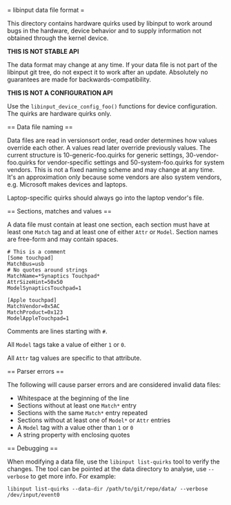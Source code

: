 = libinput data file format =

This directory contains hardware quirks used by libinput to work around bugs
in the hardware, device behavior and to supply information not obtained
through the kernel device.

**THIS IS NOT STABLE API**

The data format may change at any time. If your data file is not part of the
libinput git tree, do not expect it to work after an update. Absolutely no
guarantees are made for backwards-compatibility.

**THIS IS NOT A CONFIGURATION API**

Use the `libinput_device_config_foo()` functions for device configuration.
The quirks are hardware quirks only.

== Data file naming ==

Data files are read in versionsort order, read order determines how values
override each other. A values read later override previously values. The
current structure is 10-generic-foo.quirks for generic settings,
30-vendor-foo.quirks for vendor-specific settings and 50-system-foo.quirks
for system vendors. This is not a fixed naming scheme and may change at any
time. It's an approximation only because some vendors are also system
vendors, e.g. Microsoft makes devices and laptops.

Laptop-specific quirks should always go into the laptop vendor's file.

== Sections, matches and values ==

A data file must contain at least one section, each section must have at
least one `Match` tag and at least one of either `Attr` or `Model`. Section
names are free-form and may contain spaces.

```
# This is a comment
[Some touchpad]
MatchBus=usb
# No quotes around strings
MatchName=*Synaptics Touchpad*
AttrSizeHint=50x50
ModelSynapticsTouchpad=1

[Apple touchpad]
MatchVendor=0x5AC
MatchProduct=0x123
ModelAppleTouchpad=1
```

Comments are lines starting with `#`.

All `Model` tags take a value of either `1` or `0`.

All `Attr` tag values are specific to that attribute.

== Parser errors ==

The following will cause parser errors and are considered invalid data
files:

* Whitespace at the beginning of the line
* Sections without at least one `Match*` entry
* Sections with the same `Match*` entry repeated
* Sections without at least one of `Model*` or `Attr` entries
* A `Model` tag with a value other than `1` or `0`
* A string property with enclosing quotes

== Debugging ==

When modifying a data file, use the `libinput list-quirks` tool to
verify the changes. The tool can be pointed at the data directory to
analyse, use `--verbose` to get more info. For example:

```
libinput list-quirks --data-dir /path/to/git/repo/data/ --verbose /dev/input/event0
```
